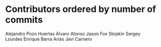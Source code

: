 # Contributors ordered by number of commits

Alejandro Pozo Huertas <apozohue10>
Álvaro Alonso <aalonsog>
Jason Fox <jason-fox>
Stopkin Sergey <sstopkin>	
Lourdes <Lourdesmarco>
Enrique Barra Arias <ebarra>
Javi Carnero <emepetres>